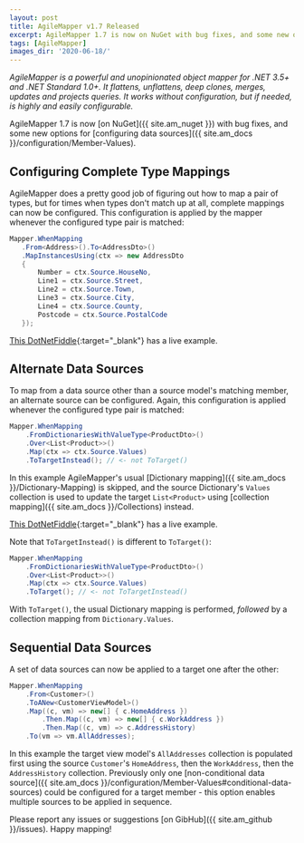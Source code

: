 ```yaml
---
layout: post
title: AgileMapper v1.7 Released
excerpt: AgileMapper 1.7 is now on NuGet with bug fixes, and some new options for configuring data sources.
tags: [AgileMapper]
images_dir: '2020-06-18/'
---
```


_AgileMapper is a powerful and unopinionated object mapper for .NET 3.5+ and .NET Standard 1.0+. It 
flattens, unflattens, deep clones, merges, updates and projects queries. It works without configuration, 
but if needed, is highly and easily configurable._

AgileMapper 1.7 is now [on NuGet]({{ site.am_nuget }}) with bug fixes, and some new options for 
[configuring data sources]({{ site.am_docs }}/configuration/Member-Values).

## Configuring Complete Type Mappings

AgileMapper does a pretty good job of figuring out how to map a pair of types, but for times when 
types don't match up at all, complete mappings can now be configured. This configuration is applied 
by the mapper whenever the configured type pair is matched:

```csharp
Mapper.WhenMapping
   .From<Address>().To<AddressDto>()
   .MapInstancesUsing(ctx => new AddressDto
   {
       Number = ctx.Source.HouseNo,
       Line1 = ctx.Source.Street,
       Line2 = ctx.Source.Town,
       Line3 = ctx.Source.City,
       Line4 = ctx.Source.County,
       Postcode = ctx.Source.PostalCode
   });
```

[This DotNetFiddle](https://dotnetfiddle.net/XNPrMS){:target="_blank"} has a live example.

## Alternate Data Sources

To map from a data source other than a source model's matching member, an alternate source can be 
configured. Again, this configuration is applied whenever the configured type pair is matched:

```csharp
Mapper.WhenMapping
    .FromDictionariesWithValueType<ProductDto>()
    .Over<List<Product>>()
    .Map(ctx => ctx.Source.Values)
    .ToTargetInstead(); // <- not ToTarget()
```

In this example AgileMapper's usual [Dictionary mapping]({{ site.am_docs }}/Dictionary-Mapping) is 
skipped, and the source Dictionary's `Values` collection is used to update the target `List<Product>` 
using [collection mapping]({{ site.am_docs }}/Collections) instead.

[This DotNetFiddle](https://dotnetfiddle.net/JzQfLX){:target="_blank"} has a live example.

Note that `ToTargetInstead()` is different to `ToTarget()`:

```csharp
Mapper.WhenMapping
    .FromDictionariesWithValueType<ProductDto>()
    .Over<List<Product>>()
    .Map(ctx => ctx.Source.Values)
    .ToTarget(); // <- not ToTargetInstead()
```

With `ToTarget()`, the usual Dictionary mapping is performed, _followed_ by a collection mapping from 
`Dictionary.Values`.

## Sequential Data Sources

A set of data sources can now be applied to a target one after the other:

```csharp
Mapper.WhenMapping
    .From<Customer>()
    .ToANew<CustomerViewModel>()
    .Map((c, vm) => new[] { c.HomeAddress })
        .Then.Map((c, vm) => new[] { c.WorkAddress })
        .Then.Map((c, vm) => c.AddressHistory)
    .To(vm => vm.AllAddresses);
```

In this example the target view model's `AllAddresses` collection is populated first using the source
`Customer`'s `HomeAddress`, then the `WorkAddress`, then the `AddressHistory` collection. Previously
only one [non-conditional data source]({{ site.am_docs }}/configuration/Member-Values#conditional-data-sources)
could be configured for a target member - this option enables multiple sources to be applied in sequence.

Please report any issues or suggestions [on GibHub]({{ site.am_github }}/issues). Happy mapping!